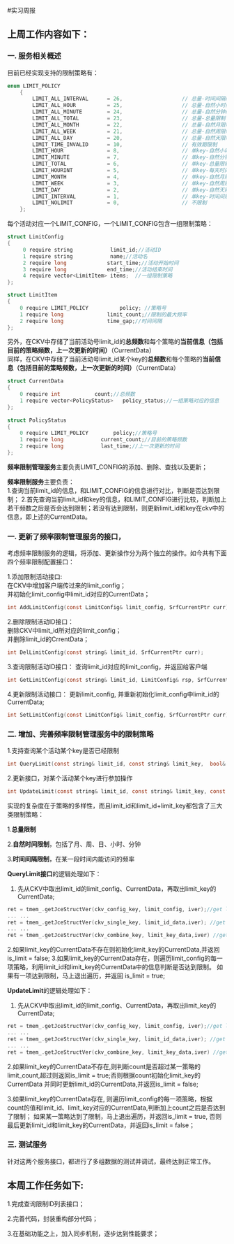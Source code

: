 #实习周报

## 上周工作内容如下：
### 一. 服务相关概述
目前已经实现支持的限制策略有：
```c
enum LIMIT_POLICY
    {
        LIMIT_ALL_INTERVAL      = 26,                   // 总量-时间间隔限制(指定时间内不超过总数，默认1次)
        LIMIT_ALL_HOUR          = 25,                   // 总量-自然小时限制
        LIMIT_ALL_MINUTE        = 24,                   // 总量-自然分钟限制
        LIMIT_ALL_TOTAL         = 23,                   // 总量-总量限制
        LIMIT_ALL_MONTH         = 22,                   // 总量-自然月限制
        LIMIT_ALL_WEEK          = 21,                   // 总量-自然周限制
        LIMIT_ALL_DAY           = 20,                   // 总量-自然天限制
        LIMIT_TIME_INVALID      = 10,                   // 有效期限制
        LIMIT_HOUR              = 8,                    // 单key-自然小时限制
        LIMIT_MINUTE            = 7,                    // 单key-自然分钟限制
        LIMIT_TOTAL             = 6,                    // 单key-总量限制
        LIMIT_HOURINT           = 5,                    // 单key-每天时间段
        LIMIT_MONTH             = 4,                    // 单key-自然月限制
        LIMIT_WEEK              = 3,                    // 单key-自然周限制
        LIMIT_DAY               = 2,                    // 单key-自然天限制
        LIMIT_INTERVAL          = 1,                    // 单key-时间间隔限制(指定时间内不超过总数，默认1次)
        LIMIT_NOLIMIT           = 0,                    // 不限制
    };
```   
每个活动对应一个LIMIT_CONFIG，一个LIMIT_CONFIG包含一组限制策略：
```c
struct LimitConfig
{
     0 require string            limit_id;//活动ID
     1 require string            name;//活动名
     2 require long             start_time;//活动开始时间
     3 require long             end_time;//活动结束时间
     4 require vector<LimitItem> items;  //一组限制策略
};

struct LimitItem
{
    0 require LIMIT_POLICY          policy; //策略号
    1 require long              limit_count;//限制的最大频率
    2 require long              time_gap;//时间间隔
};

```

另外，在CKV中存储了当前活动号limit_id的**总频数**和每个策略的**当前信息（包括目前的策略频数，上一次更新的时间）**（CurrentData）  
同样，在CKV中存储了当前活动号limit_id某个key的**总频数**和每个策略的**当前信息（包括目前的策略频数，上一次更新的时间）**（CurrentData）  
```c
struct CurrentData
{
    0 require int           count;//总频数
    1 require vector<PolicyStatus>   policy_status;//一组策略对应的信息
};
    
struct PolicyStatus
{
    0 require LIMIT_POLICY        policy;//策略号
    1 require long            current_count;//目前的策略频数
    2 require long            last_time;//上一次更新的时间
};

```
**频率限制管理服务**主要负责LIMIT_CONFIG的添加、删除、查找以及更新；

**频率限制服务**主要负责：  
1.查询当前limit_id的信息，和LIMIT_CONFIG的信息进行对比，判断是否达到限制；
2.首先查询当前limit_id和key的信息，和LIMIT_CONFIG进行比较，判断加上若干频数之后是否会达到限制；若没有达到限制，则更新limit_id和key在ckv中的信息，即上述的CurrentData。

### 一. 更新了频率限制管理服务的接口，
考虑频率限制服务的逻辑，将添加、更新操作分为两个独立的操作。如今共有下面四个频率限制配置接口：

1.添加限制活动接口:  
在CKV中增加客户端传过来的limit_config；  
并初始化limit_config中limit_id对应的CurrentData；
```c
int AddLimitConfig(const LimitConfig& limit_config, SrfCurrentPtr curr);
```
2.删除限制活动ID接口：  
删除CKV中limit_id所对应的limit_config；  
并删除limit_id的CrrentData；
```c
int DelLimitConfig(const string& limit_id, SrfCurrentPtr curr);           
```
3.查询限制活动ID接口：
查询limit_id对应的limit_config，并返回给客户端
```c
int GetLimitConfig(const string& limit_id, LimitConfig& rsp, SrfCurrentPtr curr);
```
4.更新限制活动接口：
更新limit_config, 并重新初始化limit_config中limit_id的CurrentData;
```c
int SetLimitConfig(const LimitConfig& limit_config, SrfCurrentPtr curr);
```    


### 二. 增加、完善频率限制管理服务中的限制策略  

1.支持查询某个活动某个key是否已经限制
```c
int QueryLimit(const string& limit_id, const string& limit_key,  bool& is_limit, SrfCurrentPtr curr);    
```
2.更新接口，对某个活动某个key进行参加操作
```c
int UpdateLimit(const string& limit_id, const string& limit_key, const unsigned int count, bool& is_limit, SrfCurrentPtr curr); 
```
实现的复杂度在于策略的多样性，而且limit_id和limit_id+limit_key都包含了三大类限制策略：

1.**总量限制**  

2.**自然时间限制**，包括了月、周、日、小时、分钟 

3.**时间间隔限制**，在某一段时间内能访问的频率

**QueryLimit接口**的逻辑处理如下：  
1. 先从CKV中取出limit_id的limit_config、CurrentData，再取出limit_key的CurrentData;
```c
ret = tmem_.getJceStructVer(ckv_config_key, limit_config, iver);//get limit_config
... ...
ret = tmem_.getJceStructVer(ckv_single_key, limit_id_data,iver); //get limit_id CurrentData;
... ...
ret = tmem_.getJceStructVer(ckv_combine_key, limit_key_data,iver) //get limit_key CurrentData;
```
2.如果limit_key的CurrentData不存在则初始化limit_key的CurrentData,并返回is_limit = false;
3.如果limit_key的CurrentData存在，则遍历limit_config的每一项策略，利用limit_id和limit_key的CurrentData中的信息判断是否达到限制。
如果有一项达到限制，马上退出遍历，并返回 is_limit = true;

**UpdateLimit**的逻辑处理如下：  
1. 先从CKV中取出limit_id的limit_config、CurrentData，再取出limit_key的CurrentData;
```c
ret = tmem_.getJceStructVer(ckv_config_key, limit_config, iver);//get limit_config
... ...
ret = tmem_.getJceStructVer(ckv_single_key, limit_id_data,iver); //get limit_id CurrentData;
... ...
ret = tmem_.getJceStructVer(ckv_combine_key, limit_key_data,iver) //get limit_key CurrentData;
```
2.如果limit_key的CurrentData不存在,则判断count是否超过某一策略的limit_count,超过则返回is_limit = true;否则根据count初始化limit_key的CurrentData
并同时更新limit_id的CurrentData,并返回is_limit = false;

3.如果limit_key的CurrentData存在, 则遍历limit_config的每一项策略，根据count的值和limit_id、limit_key对应的CurrentData,判断加上count之后是否达到了限制；
如果某一策略达到了限制，马上退出遍历，并返回is_limit = true, 否则最后更新limit_id和limit_key的CurrentData，并返回is_limit = false；  

### 三. 测试服务
针对这两个服务接口，都进行了多组数据的测试并调试，最终达到正常工作。

    
## 本周工作任务如下:  
1.完成查询限制ID列表接口；

2.完善代码，封装重构部分代码；

3.在基础功能之上，加入同步机制，逐步达到性能要求；

